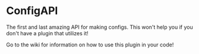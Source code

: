 # ConfigAPI

The first and last amazing API for making configs.
This won't help you if you don't have a plugin that utilizes it!

Go to the wiki for information on how to use this plugin in your code!
